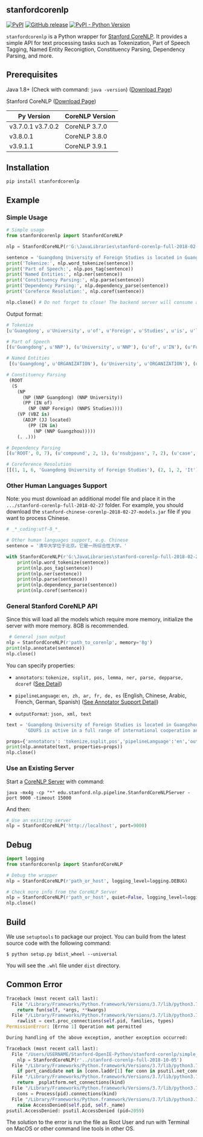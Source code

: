 ## stanfordcorenlp
[![PyPI](https://img.shields.io/pypi/v/stanfordcorenlp.svg)]()
[![GitHub release](https://img.shields.io/github/release/Lynten/stanford-corenlp.svg)]()
[![PyPI - Python Version](https://img.shields.io/pypi/pyversions/stanfordcorenlp.svg)]()


`stanfordcorenlp` is a Python wrapper for [Stanford CoreNLP](https://stanfordnlp.github.io/CoreNLP/). It provides a simple API for text processing tasks such as Tokenization, Part of Speech Tagging, Named Entity Reconigtion, Constituency Parsing, Dependency Parsing, and more.

## Prerequisites
Java 1.8+ (Check with command: `java -version`) ([Download Page](http://www.oracle.com/technetwork/cn/java/javase/downloads/jdk8-downloads-2133151-zhs.html))

Stanford CoreNLP ([Download Page](https://stanfordnlp.github.io/CoreNLP/history.html))

| Py Version | CoreNLP Version |
| --- | --- |
|v3.7.0.1 v3.7.0.2 | CoreNLP 3.7.0 |
|v3.8.0.1 | CoreNLP 3.8.0 |
|v3.9.1.1 | CoreNLP 3.9.1 |

## Installation

`pip install stanfordcorenlp`

## Example
### Simple Usage
```python
# Simple usage
from stanfordcorenlp import StanfordCoreNLP

nlp = StanfordCoreNLP(r'G:\JavaLibraries\stanford-corenlp-full-2018-02-27')

sentence = 'Guangdong University of Foreign Studies is located in Guangzhou. It is a beautiful university.'
print('Tokenize:', nlp.word_tokenize(sentence))
print('Part of Speech:', nlp.pos_tag(sentence))
print('Named Entities:', nlp.ner(sentence))
print('Constituency Parsing:', nlp.parse(sentence))
print('Dependency Parsing:', nlp.dependency_parse(sentence))
print('Coreferce Resolution:', nlp.coref(sentence))

nlp.close() # Do not forget to close! The backend server will consume a lot memery.
```

Output format:
```python
# Tokenize
[u'Guangdong', u'University', u'of', u'Foreign', u'Studies', u'is', u'located', u'in', u'Guangzhou', u'.']

# Part of Speech
[(u'Guangdong', u'NNP'), (u'University', u'NNP'), (u'of', u'IN'), (u'Foreign', u'NNP'), (u'Studies', u'NNPS'), (u'is', u'VBZ'), (u'located', u'JJ'), (u'in', u'IN'), (u'Guangzhou', u'NNP'), (u'.', u'.')]

# Named Entities
 [(u'Guangdong', u'ORGANIZATION'), (u'University', u'ORGANIZATION'), (u'of', u'ORGANIZATION'), (u'Foreign', u'ORGANIZATION'), (u'Studies', u'ORGANIZATION'), (u'is', u'O'), (u'located', u'O'), (u'in', u'O'), (u'Guangzhou', u'LOCATION'), (u'.', u'O')]

# Constituency Parsing
 (ROOT
  (S
    (NP
      (NP (NNP Guangdong) (NNP University))
      (PP (IN of)
        (NP (NNP Foreign) (NNPS Studies))))
    (VP (VBZ is)
      (ADJP (JJ located)
        (PP (IN in)
          (NP (NNP Guangzhou)))))
    (. .)))

# Dependency Parsing
[(u'ROOT', 0, 7), (u'compound', 2, 1), (u'nsubjpass', 7, 2), (u'case', 5, 3), (u'compound', 5, 4), (u'nmod', 2, 5), (u'auxpass', 7, 6), (u'case', 9, 8), (u'nmod', 7, 9), (u'punct', 7, 10)]

# Coreference Resolution
[[(1, 1, 6, 'Guangdong University of Foreign Studies'), (2, 1, 2, 'It')]]

```

### Other Human Languages Support
Note: you must download an additional model file and place it in the `.../stanford-corenlp-full-2018-02-27` folder. For example, you should download the `stanford-chinese-corenlp-2018-02-27-models.jar` file if you want to process Chinese.
```python
# _*_coding:utf-8_*_

# Other human languages support, e.g. Chinese
sentence = '清华大学位于北京。它是一所综合性大学。'

with StanfordCoreNLP(r'G:\JavaLibraries\stanford-corenlp-full-2018-02-27', lang='zh') as nlp:
    print(nlp.word_tokenize(sentence))
    print(nlp.pos_tag(sentence))
    print(nlp.ner(sentence))
    print(nlp.parse(sentence))
    print(nlp.dependency_parse(sentence))
    print(nlp.coref(sentence))
```

### General Stanford CoreNLP API
Since this will load all the models which require more memory, initialize the server with more memory. 8GB is recommended.

```python
 # General json output
nlp = StanfordCoreNLP(r'path_to_corenlp', memory='8g')
print(nlp.annotate(sentence))
nlp.close()
```
You can specify properties:

- `annotators`: `tokenize, ssplit, pos, lemma, ner, parse, depparse, dcoref` ([See Detail](https://stanfordnlp.github.io/CoreNLP/annotators.html))

- `pipelineLanguage`: `en, zh, ar, fr, de, es` (English, Chinese, Arabic, French, German, Spanish) ([See Annotator Support Detail](https://stanfordnlp.github.io/CoreNLP/human-languages.html)) 

- `outputFormat`: `json, xml, text`
```python
text = 'Guangdong University of Foreign Studies is located in Guangzhou. ' \
       'GDUFS is active in a full range of international cooperation and exchanges in education. '

props={'annotators': 'tokenize,ssplit,pos','pipelineLanguage':'en','outputFormat':'xml'}
print(nlp.annotate(text, properties=props))
nlp.close()
```


### Use an Existing Server
Start a [CoreNLP Server](https://stanfordnlp.github.io/CoreNLP/corenlp-server.html) with command:
```
java -mx4g -cp "*" edu.stanford.nlp.pipeline.StanfordCoreNLPServer -port 9000 -timeout 15000
```
And then:
```python
# Use an existing server
nlp = StanfordCoreNLP('http://localhost', port=9000)
```

## Debug
```python
import logging
from stanfordcorenlp import StanfordCoreNLP

# Debug the wrapper
nlp = StanfordCoreNLP(r'path_or_host', logging_level=logging.DEBUG)

# Check more info from the CoreNLP Server 
nlp = StanfordCoreNLP(r'path_or_host', quiet=False, logging_level=logging.DEBUG)
nlp.close()
```

## Build

We use `setuptools` to package our project. You can build from the latest source code with the following command:
```
$ python setup.py bdist_wheel --universal
```

You will see the `.whl` file under `dist` directory.

## Common Error
```python
Traceback (most recent call last):
  File "/Library/Frameworks/Python.framework/Versions/3.7/lib/python3.7/site-packages/psutil/_psosx.py", line 339, in wrapper
    return fun(self, *args, **kwargs)
  File "/Library/Frameworks/Python.framework/Versions/3.7/lib/python3.7/site-packages/psutil/_psosx.py", line 528, in connections
    rawlist = cext.proc_connections(self.pid, families, types)
PermissionError: [Errno 1] Operation not permitted

During handling of the above exception, another exception occurred:

Traceback (most recent call last):
  File "/Users/USERNAME/Stanford-OpenIE-Python/stanford-corenlp/simple_usage.py", line 4, in <module>
    nlp = StanfordCoreNLP(r'../stanford-corenlp-full-2018-10-05')
  File "/Library/Frameworks/Python.framework/Versions/3.7/lib/python3.7/site-packages/stanfordcorenlp/corenlp.py", line 79, in __init__
    if port_candidate not in [conn.laddr[1] for conn in psutil.net_connections()]:
  File "/Library/Frameworks/Python.framework/Versions/3.7/lib/python3.7/site-packages/psutil/__init__.py", line 2263, in net_connections
    return _psplatform.net_connections(kind)
  File "/Library/Frameworks/Python.framework/Versions/3.7/lib/python3.7/site-packages/psutil/_psosx.py", line 252, in net_connections
    cons = Process(pid).connections(kind)
  File "/Library/Frameworks/Python.framework/Versions/3.7/lib/python3.7/site-packages/psutil/_psosx.py", line 344, in wrapper
    raise AccessDenied(self.pid, self._name)
psutil.AccessDenied: psutil.AccessDenied (pid=2059)
```

The solution to the error is run the file as Root User and run with Terminal on MacOS or other command line tools in other OS.